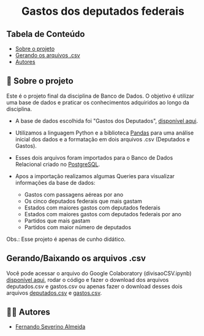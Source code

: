 <h1 align="center">Gastos dos deputados federais</h1>

## Tabela de Conteúdo

- [Sobre o projeto](#-sobre-o-projeto)
- [Gerando os arquivos .csv](#gerando-os-arquivos-csv)
- [Autores](#-autores)

## 📄 Sobre o projeto

Este é o projeto final da disciplina de Banco de Dados. O objetivo é utilizar uma base de dados e praticar os conhecimentos adquiridos ao longo da disciplina.

- A base de dados escolhida foi "Gastos dos Deputados", [disponível aqui](https://brasil.io/dataset/gastos-deputados/cota_parlamentar/).

- Utilizamos a linguagem Python e a biblioteca [Pandas](https://pandas.pydata.org/) para uma análise inicial dos dados e a formatação em dois arquivos .csv (Deputados e Gastos).

- Esses dois arquivos foram importados para o Banco de Dados Relacional criado no [PostgreSQL](https://www.postgresql.org/).

- Apos a importação realizamos algumas Queries para visualizar informações da base de dados:
  - Gastos com passagens aéreas por ano
  - Os cinco deputados federais que mais gastam
  - Estados com maiores gastos com deputados federais
  - Estados com maiores gastos com deputados federais por ano
  - Partidos que mais gastam
  - Partidos com maior número de deputados

Obs.: Esse projeto é apenas de cunho didático.

## Gerando/Baixando os arquivos .csv

Você pode acessar o arquivo do Google Colaboratory (divisaoCSV.ipynb) [disponível aqui](https://colab.research.google.com/drive/1eSkNDAcDFGaSKvq9l61VmhVKAyQJnDTo?usp=sharing), rodar o código e fazer o download dos arquivos deputados.csv e gastos.csv ou apenas fazer o download desses dois arquivos [deputados.csv](https://drive.google.com/file/d/1et_WZkr8Aekc4uQUmyYVIwZRFy1m2E1H/view?usp=sharing) e [gastos.csv](https://drive.google.com/file/d/1LOlGJCovXsWpBDHaHPt6P83D7qyNI0rX/view?usp=sharing).

## 👨‍💻 Autores

- [Fernando Severino Almeida](https://github.com/fernandosev)
